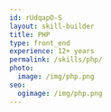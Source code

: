 ```yaml
---
id: rUdqapO-S
layout: skill-builder
title: PHP
type: front_end
experience: 12+ years
permalink: /skills/php/
photo:
  image: /img/php.png
seo:
  ogimage: /img/php.png
---
```

